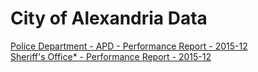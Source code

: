 # City of Alexandria Data  

[Police Department - APD - Performance Report - 2015-12](https://www.alexandriava.gov/uploadedFiles/performance/reports/APD-OPAReportDec2015.pdf)  
[Sheriff's Office* - Performance Report - 2015-12](https://www.alexandriava.gov/uploadedFiles/performance/reports/Sheriff-OPAReportDec2015.pdf)  
